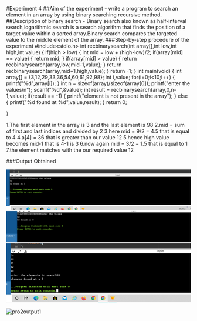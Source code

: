 #Experiment 4
##Aim of the experiment -  write a program to search an element in an array by using binary searching recursive method.
##Description of binary search - Binary search also known as half-interval search,logarithmic search is a search algorithm that finds the position of a target value within a sorted array.Binary search compares the targeted value to the middle element of the array.
###Step-by-step procedure of the experiment
#include<stdio.h>
int recbinarysearch(int array[],int low,int high,int value)
{
    if(high > low)
    {
        int mid = low + (high-low)/2;
        if(array[mid] == value)
        {
            return mid;
        }
        if(array[mid] > value)
        {
            return recbinarysearch(array,low,mid-1,value);
        }
        return recbinarysearch(array,mid+1,high,value);
    }
    return -1;
}
int main(void)
{
    int array[] = {3,12,29,33,36,54,60,61,92,98};
    int i,value;
    for(i=0;i<10;i++)
    {
        printf("%d",array[i]);
    }
    int n = sizeof(array)/sizeof(array[0]);
    printf("enter the values\n");
    scanf("%d",&value);
    int result = recbinarysearch(array,0,n-1,value);
    if(result == -1)
    {
        printf("element is not present in the array");
    }
    else
    {
        printf("%d found at %d",value,result);
    }
    return 0;
    
}

1.The first element in the array is 3 and the last element is 98
2.mid = sum of first and last indices and divided by 2
3.here mid = 9/2 = 4.5 that is equal to 4
4.a[4] = 36 that is greater than our value 12
5.hence high value becomes mid-1 that is 4-1 is 3
6.now again mid = 3/2 = 1.5 that is equal to 1
7.the element matches with the our required value 12

###Output Obtained

![Test Image](pro2output1.png)
![Test Image](pro2output2.png)
![Test Image](pro2output3.png)

![pro2output1](https://user-images.githubusercontent.com/69143855/90243360-65802880-de4c-11ea-98c1-b25060bc29ca.png)

